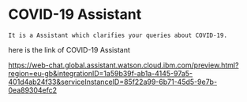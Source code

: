 # COVID-19 Assistant
    
    It is a Assistant which clarifies your queries about COVID-19.
 
here is the link of COVID-19 Assistant

https://web-chat.global.assistant.watson.cloud.ibm.com/preview.html?region=eu-gb&integrationID=1a59b39f-ab1a-4145-97a5-401d4ab24f33&serviceInstanceID=85f22a99-6b71-45d5-9e7b-0ea89304efc2
